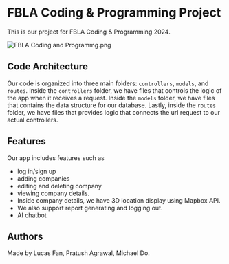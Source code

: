 # FBLA Coding & Programming Project

This is our project for FBLA Coding & Programming 2024.

![FBLA Coding and Programmg.png](D:\0sysdata\Downloads\FBLA%20Coding%20and%20Programmg.png)

## Code Architecture

Our code is organized into three main folders: `controllers`, `models`, and
`routes`. Inside the `controllers` folder, we have files that controls the logic
of the app when it receives a request. Inside the `models` folder, we have files
that contains the data structure for our database. Lastly, inside the `routes`
folder, we have files that provides logic that connects the url request to our
actual controllers.

## Features

Our app includes features such as

- log in/sign up
- adding companies
- editing and deleting company
- viewing company details.
- Inside company details, we have 3D location display using Mapbox API.
- We also support report generating and logging out.
- AI chatbot

## Authors

Made by Lucas Fan, Pratush Agrawal, Michael Do.
